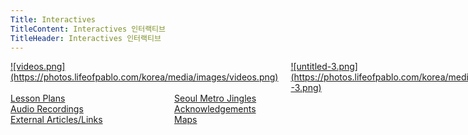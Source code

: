 ```yaml
---
Title: Interactives
TitleContent: Interactives 인터랙티브
TitleHeader: Interactives 인터랙티브
---
```

<style>

.flex-container {
    display: flex;
}

.flex-child {
    flex: 1;
}  

.flex-child:first-child {
    margin-right: 20px;
} 
</style>


<div class="flex-container">

  <div class="flex-child magenta">
    <a href="videos" markdown="1">![videos.png](https://photos.lifeofpablo.com/korea/media/images/videos.png)</a>
  </div>
  
  <div class="flex-child green">
    <a href="photos" markdown="1">![untitled-3.png](https://photos.lifeofpablo.com/korea/media/images/untitled-3.png)</a>
  </div>
  
</div>


<div class="flex-container">

  <div class="flex-child magenta">
    <a href="lesson-plans" markdown="1">Lesson Plans</a>
  </div>
  
  <div class="flex-child green">
    <a href="seoul-metro-jingles" markdown="1">Seoul Metro Jingles</a>
  </div>
  
</div>

<div class="flex-container">

  <div class="flex-child magenta">
    <a href="audio-recordings" markdown="1">Audio Recordings</a>
  </div>
  
  <div class="flex-child green">
    <a href="Acknowledgements" markdown="1">Acknowledgements</a>
  </div>
  
</div>

<div class="flex-container">

  <div class="flex-child magenta">
    <a href="external-articles-links" markdown="1">External Articles/Links</a>
  </div>
  
  <div class="flex-child green">
    <a href="maps" markdown="1">Maps</a>
  </div>
  
</div>
